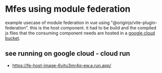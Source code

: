 # Mfes using module federation

example usecase of module federation in vue using "@originjs/vite-plugin-federation". this is the host component.
it had to be build and the compiled js files that the consuming component needs are hosted in a [google cloud bucket](https://storage.googleapis.com/host-files-bucket/assets/).

## see running on google cloud - cloud run

- https://fe-host-image-6yjtu3mr4q-ew.a.run.app/
